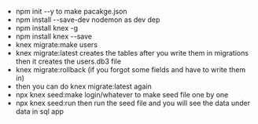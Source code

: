 - npm init --y to make pacakge.json
- npm install --save-dev nodemon as dev dep
- npm install knex -g
- npm install knex --save
- knex migrate:make users
- knex migrate:latest creates the tables after you write them in migrations
  then it creates the users.db3 file
- knex migrate:rollback (if you forgot some fields and have to write them in)
- then you can do knex migrate:latest again
- npx knex seed:make login/whatever to make seed file one by one
- npx knex seed:run then run the seed file and you will see the data under data in sql app

